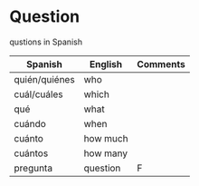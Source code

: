 # Question

qustions in Spanish

| Spanish | English | Comments |
| ----- | ------- | -------- |
| quién/quiénes | who |  |
| cuál/cuáles | which |  |
| qué | what |  |
| cuándo | when |  |
| cuánto | how much | |
| cuántos | how many | |
| pregunta | question | F |

